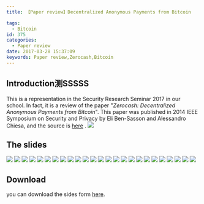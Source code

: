 ```yaml
---
title: 【Paper review】Decentralized Anonymous Payments from Bitcoin

tags:
  - Bitcoin
id: 375
categories:
  - Paper review
date: 2017-03-28 15:37:09
keywords: Paper review,Zerocash,Bitcoin
---
```

## Introduction测SSSSS
This is a representation in the Security Research Seminar 2017 in our school. In fact, it is a review of the paper "*Zerocash: Decentralized Anonymous Payments from Bitcoin*". This paper was published in 2014 IEEE Symposium on Security and Privacy by Eli Ben-Sasson and Alessandro Chiesa, and the source is [here](http://zerocash-project.org/media/pdf/zerocash-oakland2014.pdf) . 
![](../images/2017/03/zerocash_26.png)
<!--more-->

## The slides
![](../images/2017/03/zerocash_1.png)
![](../images/2017/03/zerocash_2.png)
![](../images/2017/03/zerocash_3.png)
![](../images/2017/03/zerocash_4.png)
![](../images/2017/03/zerocash_5.png)
![](../images/2017/03/zerocash_6.png)
![](../images/2017/03/zerocash_7.png)
![](../images/2017/03/zerocash_8.png)
![](../images/2017/03/zerocash_9.png)
![](../images/2017/03/zerocash_10.png)
![](../images/2017/03/zerocash_11.png)
![](../images/2017/03/zerocash_12.png)
![](../images/2017/03/zerocash_13.png)
![](../images/2017/03/zerocash_14.png)
![](../images/2017/03/zerocash_15.png)
![](../images/2017/03/zerocash_16.png)
![](../images/2017/03/zerocash_17.png)
![](../images/2017/03/zerocash_18.png)
![](../images/2017/03/zerocash_19.png)
![](../images/2017/03/zerocash_20.png)
![](../images/2017/03/zerocash_21.png)
![](../images/2017/03/zerocash_22.png)
![](../images/2017/03/zerocash_23.png)
![](../images/2017/03/zerocash_24.png)
![](../images/2017/03/zerocash_25.png)
## Download
you can download the sides form [here](../images/2017/03/zerocash.pdf). 





